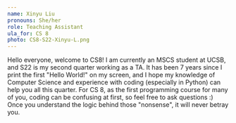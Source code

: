 ```yaml
---
name: Xinyu Liu
pronouns: She/her
role: Teaching Assistant
ula_for: CS 8
photo: CS8-S22-Xinyu-L.png
---
```


Hello everyone, welcome to CS8! I am currently an MSCS student at UCSB, and S22 is my second quarter working as a TA. It has been 7 years since I print the first "Hello World!" on my screen, and I hope my knowledge of Computer Science and experience with coding (especially in Python) can help you all this quarter. For CS 8, as the first programming course for many of you, coding can be confusing at first, so feel free to ask questions :) Once you understand the logic behind those "nonsense", it will never betray you.
